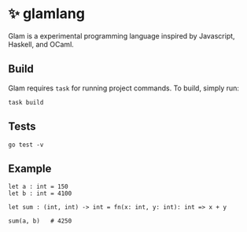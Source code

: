 # ✨ glamlang

Glam is a experimental programming language inspired by Javascript, Haskell, and OCaml. 

## Build
Glam requires `task` for running project commands. To build, simply run:
```
task build
```

## Tests

```
go test -v
```

## Example

```
let a : int = 150
let b : int = 4100

let sum : (int, int) -> int = fn(x: int, y: int): int => x + y

sum(a, b)   # 4250
```
